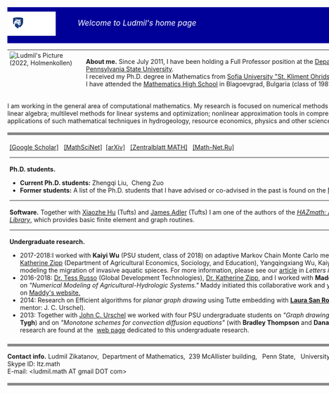 <div style="width:1024px;height:72px;background-color:rgb(0,0,153);padding:10px 0px 0px 0px">
  
  <div style="float:left; margin: 0px 0px 0px 0px"><a href="http://www.psu.edu"><img  src="/assets/img/psu_logo.png" alt="Penn State Mark"/></a></div>
  
  <div style="float: left; margin: 15px 0px 0px 50px;color:white;font-size:1.25em;font-style:italic">Welcome to Ludmil's home page</div>

  <div style="float:right;margin:0px 10px 0px 0px"><a href="http://ccma.math.psu.edu"><img src="/assets/img/logotoccma.png" alt="CCMA AT PSU"/></a></div>
</div>

<div style="width:1024px;">
  <div style="float:left;width:16%;margin: 5px 5px 5px 5px">
    <img src = "/assets/img/l1_2022.png" alt="Ludmil's Picture (2022, Holmenkollen)"	 style="width:155px" />
  </div>
  <div style="float:left; width:80%;margin: 5px 5px 5px 5px"><p style="border:none;"><b>About me.</b>
Since July 2011, I have been holding a Full Professor position at the <a href="http://www.math.psu.edu/">Department of Mathematics</a>, &nbsp; <a href="http://www.psu.edu/">The Pennsylvania State University</a>.
<br/>
I received my Ph.D. degree in Mathematics from <a href="https://www.fmi.uni-sofia.bg/en">Sofia University &quot;St. Kliment Ohridski&quot;</a> in Sofia, Bulgaria.
<br/>
I have attended the <a href="http://www.pmg-blg.com/">Mathematics High School</a> in Blagoevgrad, Bulgaria (class of 1981; the site is in Bulgarian).
</p>
</div>
<div style="float:left;width:100%;margin: 0px 0px 0px 0px">	  
  <p>
    I am working  in the general area of computational mathematics. My
    research is focused on numerical methods for partial differential
    equations; numerical linear algebra; multilevel methods for linear
    systems and optimization; nonlinear approximation tools in compression
    of data and machine learning; and the applications of such
    mathematical techniques in hydrogeology, resource economics, physics
    and other sciences.
  </p>	  
</div>
<p style="border-top:2px solid #888;border-bottom:none;font-size:1em;">
 <div style="clear: both; height:4px;border-bottom:6px solid #888;border-top:none"></div>
 <div style="width:100%;float:left; margin: 5px 5px 5px 5px">
      	<!--p style="border:none">&nbsp;<br/><b>Publications.</b></p-->
	<p style="border:none;white-space:nowrap;padding-top:0px;padding-bottom:0px">
		<a href="https://scholar.google.com/citations?user=7QW688MAAAAJ&hl=en">[Google Scholar]</a>&nbsp;&nbsp;
	<a href="https://mathscinet.ams.org/mathscinet/MRAuthorID/321919">
	  [MathSciNet]</a>&nbsp;&nbsp;<a href="/arxiv_list/">[arXiv]</a>&nbsp;&nbsp;
        <a href="http://zbmath.org/?q=ai:zikatanov.ludmil-t">[Zentralblatt MATH]</a>&nbsp;&nbsp; 
	 <a href="http://www.mathnet.ru/php/person.phtml?option_lang=eng&amp;personid=39886">[Math-Net.Ru]</a>
		 </p>
      <p style="border-top:2px solid #888;border-bottom:none;font-size:1em;">&nbsp;<br/>
	 <b>Ph.D. students.</b></p>
      <ul>
	<li>
	  <b>Current Ph.D. students:</b>&nbsp;Zhengqi Liu, &nbsp;Cheng Zuo
	</li>
	<li><b>Former students:</b>&nbsp;A list of the Ph.D. students that I
	  have advised or co-advised in the past is found on
	  the <a href="https://genealogy.math.ndsu.nodak.edu/id.php?id=121957&amp;fChrono=1">Mathematics
	    Genealogy Project</a>.
	</li>
      </ul>
	<p style="border-top:2px solid #888;border-bottom:none;font-size:1em;">
 &nbsp;<br/>
	<b>Software.</b>&nbsp;Together with <a href="http://math.tufts.edu/faculty/xhu/">Xiaozhe
	  Hu</a> (Tufts) and <a href="http://math.tufts.edu/faculty/jadler">James Adler</a>
	(Tufts) I am one of the authors of the
<a href="https://hazmathteam.github.io/hazmath/"><i>HAZmath: A Simple Finite Element, Graph, and Solver Library</i></a>, which provides basic finite element and graph routines.
	</p>
      <p style="border-top:2px solid #888;border-bottom:none;font-size:1em;">&nbsp;<br/>
	<b>Undergraduate research.</b> 
      </p>
      <ul>
	<li>2017-2018:I worked with <b>Kaiyi Wu</b> (PSU student, class of 2018) on adaptive Markov Chain Monte Carlo methods (undergraduate thesis). In addition, <a href="http://katezipp.com/">Dr. Katherine Zipp</a> (Department of Agricultural Economics, Sociology, and Education), Yangqingxiang Wu, Kaiyi, and I collaborated on a research project modeling the migration of invasive aquatic spieces. For more information, please see our <a href="https://doi.org/10.1007/s12076-019-00237-x">article</a> in <i>Letters in Spatial and Resource Sciences.</i></li>
	<li>2016-2018:	<a href="https://www.linkedin.com/in/tess-russo-7a486532/">Dr. Tess Russo</a> (Global Development Technologies), <a href="http://katezipp.com/">Dr. Katherine Zipp</a>, and I worked with <b>Madeline Nyblade</b> (PSU student, class of 2018), on <span style="font-style:italic;">&quot;Numerical Modeling of Agricultural-Hydrologic Systems.&quot</span>  Maddy initiated this collaborative work and you can read more details about this project on <a href="https://sites.psu.edu/nyblade/research/modeling-the-agricultural-hydrologic-system-in-punjab-india/">Maddy's website.</a></li>
<li>2014: Research on Efficient algorithms for <span style="font-style:italic;">planar graph drawing</span>
	  using Tutte embedding with <a href="https://www.linkedin.com/in/laura-san-roman-b44901104/"><b>Laura San Roman</b></a> (PSU student, class of
	  2016, co-mentor: J. C. Urschel).</li>
<li>2013: Together with <a href="http://math.mit.edu/~urschel/">John C. Urschel</a> we worked with four PSU undergraduate students on <span style="font-style:italic;">&quot;Graph drawing&quot;</span> (with <b>Maureen Gallagher</b> and <b>Colleen Tygh</b>) and on <span style="font-style:italic;">"Monotone schemes for convection diffusion equations"</span> (with <b>Bradley Thompson</b> and <b>Dana Tobin</b>). Descriptions and reports on the research are found at the &nbsp;<a href="http://sites.psu.edu/cmus2013/">web page</a>&nbsp;dedicated to this undergraduate research.</li>
</ul>
</div>
<div style="clear: both; height:4px;border-bottom:6px solid #888;border-top:none"></div>
<p><b>Contact info.</b>
	Ludmil Zikatanov, &nbsp;Department of Mathematics, &nbsp;239 McAllister building, &nbsp; Penn State, &nbsp; University Park, PA, 16802<br/>
	Skype ID: ltz.math &nbsp;<br/>E-mail: &lt;ludmil.math AT  gmail DOT com&gt;
      </p> 
<div style="clear: both; height:4px;border-bottom:6px solid #888;border-top:none"></div>
<div style="float:right;">&copy; <em>Ludmil Zikatanov (1997--present)</em></div>
<!--     -->




